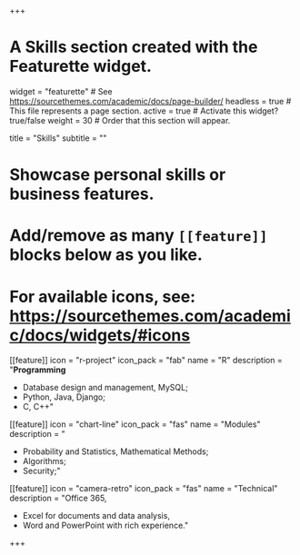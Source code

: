 +++
# A Skills section created with the Featurette widget.
widget = "featurette"  # See https://sourcethemes.com/academic/docs/page-builder/
headless = true  # This file represents a page section.
active = true  # Activate this widget? true/false
weight = 30  # Order that this section will appear.

title = "Skills"
subtitle = ""

# Showcase personal skills or business features.
#
# Add/remove as many `[[feature]]` blocks below as you like.
#
# For available icons, see: https://sourcethemes.com/academic/docs/widgets/#icons

[[feature]]
  icon = "r-project"
  icon_pack = "fab"
  name = "R"
  description = "**Programming**
  * Database design and management, MySQL;
  * Python, Java, Django;
  * C, C++"

[[feature]]
  icon = "chart-line"
  icon_pack = "fas"
  name = "Modules"
  description = "
  * Probability and Statistics, Mathematical Methods;
  * Algorithms;
  * Security;"  

[[feature]]
  icon = "camera-retro"
  icon_pack = "fas"
  name = "Technical"
  description = "Office 365,
  * Excel for documents and data analysis,
  * Word and PowerPoint with rich experience."

+++
